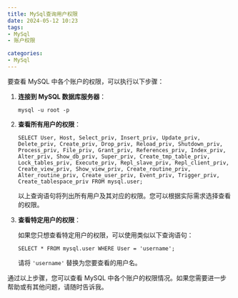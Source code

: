 ```yaml
---
title: MySql查询用户权限
date: 2024-05-12 10:23
tags: 
- MySql
- 账户权限

categories:
- MySql
---
```


要查看 MySQL 中各个账户的权限，可以执行以下步骤：

1. **连接到 MySQL 数据库服务器**：

   ```
   mysql -u root -p
   ```

2. **查看所有用户的权限**：

   ```
   SELECT User, Host, Select_priv, Insert_priv, Update_priv, Delete_priv, Create_priv, Drop_priv, Reload_priv, Shutdown_priv, Process_priv, File_priv, Grant_priv, References_priv, Index_priv, Alter_priv, Show_db_priv, Super_priv, Create_tmp_table_priv, Lock_tables_priv, Execute_priv, Repl_slave_priv, Repl_client_priv, Create_view_priv, Show_view_priv, Create_routine_priv, Alter_routine_priv, Create_user_priv, Event_priv, Trigger_priv, Create_tablespace_priv FROM mysql.user;
   ```

   以上查询语句将列出所有用户及其对应的权限。您可以根据实际需求选择查看的权限。

3. **查看特定用户的权限**：

   如果您只想查看特定用户的权限，可以使用类似以下查询语句：

   ```
   SELECT * FROM mysql.user WHERE User = 'username';
   ```

   请将 `'username'` 替换为您要查看的用户名。

通过以上步骤，您可以查看 MySQL 中各个账户的权限情况。如果您需要进一步帮助或有其他问题，请随时告诉我。